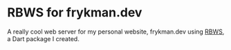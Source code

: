 # RBWS for frykman.dev

A really cool web server for my personal website, frykman.dev using [RBWS](https://pub.dev/packages/rbws), a Dart package I created.